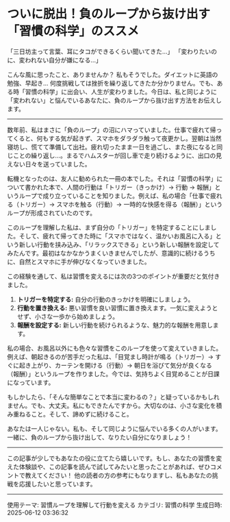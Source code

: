 # ついに脱出！負のループから抜け出す「習慣の科学」のススメ

「三日坊主って言葉、耳にタコができるくらい聞いてきた…」
「変わりたいのに、変われない自分が嫌になる…」

こんな風に思ったこと、ありませんか？  私もそうでした。ダイエットに英語の勉強、早起き… 何度挑戦しては挫折を繰り返してきたか分かりません。でも、ある時「習慣の科学」に出会い、人生が変わりました。今日は、私と同じように「変われない」と悩んでいるあなたに、負のループから抜け出す方法をお伝えします。

---

数年前、私はまさに「負のループ」の沼にハマっていました。仕事で疲れて帰ってくると、何もする気が起きず、スマホをダラダラ触って夜更かし。翌朝は当然寝坊し、慌てて準備して出社。疲れ切ったまま一日を過ごし、また夜になると同じことの繰り返し…。まるでハムスターが回し車で走り続けるように、出口の見えない日々を送っていました。

転機となったのは、友人に勧められた一冊の本でした。それは「習慣の科学」について書かれた本で、人間の行動は「トリガー（きっかけ）→ 行動 → 報酬」というループで成り立っていることを知りました。例えば、私の場合「仕事で疲れる（トリガー）→ スマホを触る（行動）→ 一時的な快感を得る（報酬）」というループが形成されていたのです。

このループを理解した私は、まず自分の「トリガー」を特定することにしました。そして、疲れて帰ってきた時に「スマホではなく、温かいお風呂に入る」という新しい行動を挟み込み、「リラックスできる」という新しい報酬を設定してみたんです。最初はなかなかうまくいきませんでしたが、意識的に続けるうちに、自然とスマホに手が伸びなくなっていきました。

この経験を通して、私は習慣を変えるには次の3つのポイントが重要だと気付きました。

1. **トリガーを特定する:**  自分の行動のきっかけを明確にしましょう。
2. **行動を置き換える:**  悪い習慣を良い習慣に置き換えます。一気に変えようとせず、小さな一歩から始めましょう。
3. **報酬を設定する:**  新しい行動を続けられるような、魅力的な報酬を用意します。

私の場合、お風呂以外にも色々な習慣をこのループを使って変えていきました。例えば、朝起きるのが苦手だった私は、「目覚まし時計が鳴る（トリガー）→ すぐに起き上がり、カーテンを開ける（行動）→ 朝日を浴びて気分が良くなる（報酬）」というループを作りました。今では、気持ちよく目覚めることが日課になっています。

もしかしたら、「そんな簡単なことで本当に変わるの？」と疑っているかもしれません。でも、大丈夫。私にもできたんですから。大切なのは、小さな変化を積み重ねること。そして、諦めずに続けること。

あなたは一人じゃない。私も、そして同じように悩んでいる多くの人がいます。一緒に、負のループから抜け出して、なりたい自分になりましょう！

---

この記事が少しでもあなたの役に立てたら嬉しいです。もし、あなたの習慣を変えた体験談や、この記事を読んで試してみたいと思ったことがあれば、ぜひコメントで教えてください！ 他の読者の方の参考にもなりますし、私もあなたの挑戦を応援したいと思っています。

---
使用テーマ: 習慣ループを理解して行動を変える
カテゴリ: 習慣の科学
生成日時: 2025-06-12 03:36:32
